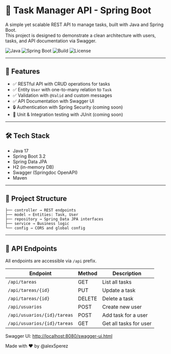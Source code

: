 # 📝 Task Manager API - Spring Boot

A simple yet scalable REST API to manage tasks, built with Java and Spring Boot.  
This project is designed to demonstrate a clean architecture with users, tasks, and API documentation via Swagger.

![Java](https://img.shields.io/badge/java-17-blue.svg)
![Spring Boot](https://img.shields.io/badge/spring--boot-3.2-brightgreen.svg)
![Build](https://img.shields.io/badge/build-passing-success)
![License](https://img.shields.io/badge/license-MIT-lightgrey.svg)

---

## 🚀 Features

- ✅ RESTful API with CRUD operations for tasks
- ✅ Entity `User` with one-to-many relation to `Task`
- ✅ Validation with `@Valid` and custom messages
- ✅ API Documentation with Swagger UI
- 🔒 Authentication with Spring Security (coming soon)
- 🧪 Unit & Integration testing with JUnit (coming soon)

---

## 🛠 Tech Stack

- Java 17
- Spring Boot 3.2
- Spring Data JPA
- H2 (in-memory DB)
- Swagger (Springdoc OpenAPI)
- Maven

---

## 📂 Project Structure
```
├── controller → REST endpoints
├── model → Entities: Task, User
├── repository → Spring Data JPA interfaces
├── service → Business logic
└── config → CORS and global config
```

---

## 📄 API Endpoints

All endpoints are accessible via `/api` prefix.

| Endpoint                   | Method | Description              |
|---------------------------|--------|--------------------------|
| `/api/tareas`             | GET    | List all tasks           |
| `/api/tareas/{id}`        | PUT    | Update a task            |
| `/api/tareas/{id}`        | DELETE | Delete a task            |
| `/api/usuarios`           | POST   | Create new user          |
| `/api/usuarios/{id}/tareas` | POST | Add task for a user      |
| `/api/usuarios/{id}/tareas` | GET  | Get all tasks for user   |

Swagger UI: [http://localhost:8080/swagger-ui.html](http://localhost:8080/swagger-ui.html)

Made with ❤️ by @alex5perez
